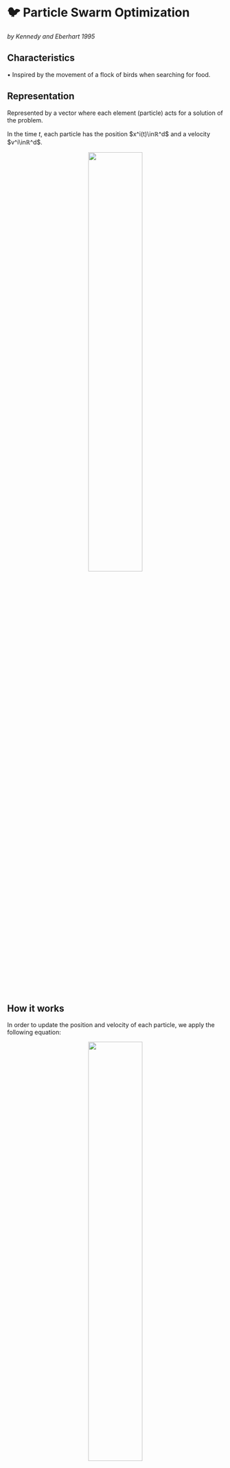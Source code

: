 # 🐦 Particle Swarm Optimization

_by Kennedy and Eberhart 1995_

## **Characteristics**
• Inspired by the movement of a flock of birds when searching for food.


## **Representation**
Represented by a vector where each element (particle) acts for a solution of the problem. 

In the time $t$, each particle has the position $x^i(t)\inℝ^d$ and a velocity $v^i\inℝ^d$.


<p align="center">
<img width="50%" src="https://raw.githubusercontent.com/saracarolina12/IA_School/master/Semestres/Optimizaci%C3%B3n%20y%20Metaheur%C3%ADsticas%20II/Cheat%20Sheets/imgs/PSO_repr.png"> </img>    
</p>

## **How it works**

In order to update the position and velocity of each particle, we apply the following equation:

<p align="center">
<img width="50%" src="https://raw.githubusercontent.com/saracarolina12/IA_School/master/Semestres/Optimizaci%C3%B3n%20y%20Metaheur%C3%ADsticas%20II/Cheat%20Sheets/imgs/PSO_posvel.png"> </img>    
</p>

where:

• $P^i_{best}$ is the best position where the particle $i$ has been.

• $G_{best}$ is the best location we have until now.

• $r_1$ and $r_2$ random numbers between 0 and 1.

•  $w,c_1, c_2$ are hyper parameters. We can initialize them at 0.9 and gradually reduce them to 0.1


## **Pseudocode**
    Parameters:
        N: number of particles
        MaxIter: max number of iterations
        func: objective function
        bounds: search-space
    Return: 𝐺𝑏𝑒𝑠𝑡 (the best position)

    Begin
        Initialize 𝑐1, 𝑐2, 𝑤
        Randomly create the particles positions and velocities.
        Calculate the objective function values
        Calculate 𝑃(i)𝑏𝑒𝑠𝑡 as the current positions
        Calculate 𝐺𝑏𝑒𝑠𝑡
        While t < MaxIter || haven't found a good solution:
            For each particle i:
                Update the velocity
                Update the position
                Calculate func(x^i)
                If(f(x^i) < func(P(i)_best)):
                    update P(i)_best
                If(f(x^i) < func(𝐺𝑏𝑒𝑠𝑡)):
                    update 𝐺𝑏𝑒𝑠𝑡
            End for
        Decrease 𝑐1, 𝑐2, 𝑤
        End while
    End

    Return 𝐺𝑏𝑒𝑠𝑡



